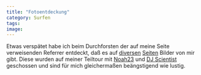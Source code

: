 ```yaml
---
title: "Fotoentdeckung"
category: Surfen
tags: 
image: 
---
```


Etwas verspätet habe ich beim Durchforsten der auf meine Seite verweisenden Referrer entdeckt, daß es auf [diversen](http://www.the-groundzero.com/pictures/0501_noah23/noah23.htm) [Seiten](http://www.clubw71.de/Noah23.html) Bilder von mir gibt. Diese wurden auf meiner Teiltour mit [Noah23](http://www.plaguelanguage.com) und [DJ Scientist](http://www.djscientist.com) geschossen und sind für mich gleichermaßen beängstigend wie lustig.

